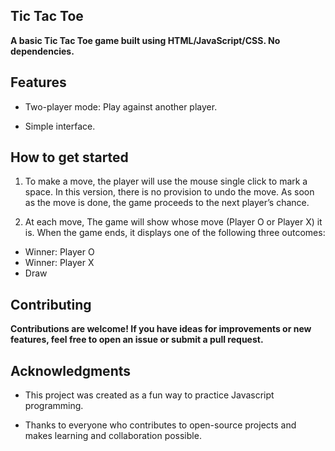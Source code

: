 ## Tic Tac Toe

**A basic Tic Tac Toe game built using HTML/JavaScript/CSS. No dependencies.**

## Features

* Two-player mode: Play against another player.

* Simple interface.

## How to get started

1. To make a move, the player will use the mouse single click to mark a space. In this version, there is no provision to undo the move. As soon as the move is done, the game proceeds to the next player’s chance.

2. At each move, The game will show whose move (Player O or Player X) it is. When the game ends, it displays one of the following three outcomes:

* Winner: Player O
* Winner: Player X
* Draw

## Contributing

**Contributions are welcome! If you have ideas for improvements or new features, feel free to open an issue or submit a pull request.**

## Acknowledgments

* This project was created as a fun way to practice Javascript programming.

* Thanks to everyone who contributes to open-source projects and makes learning and collaboration possible.